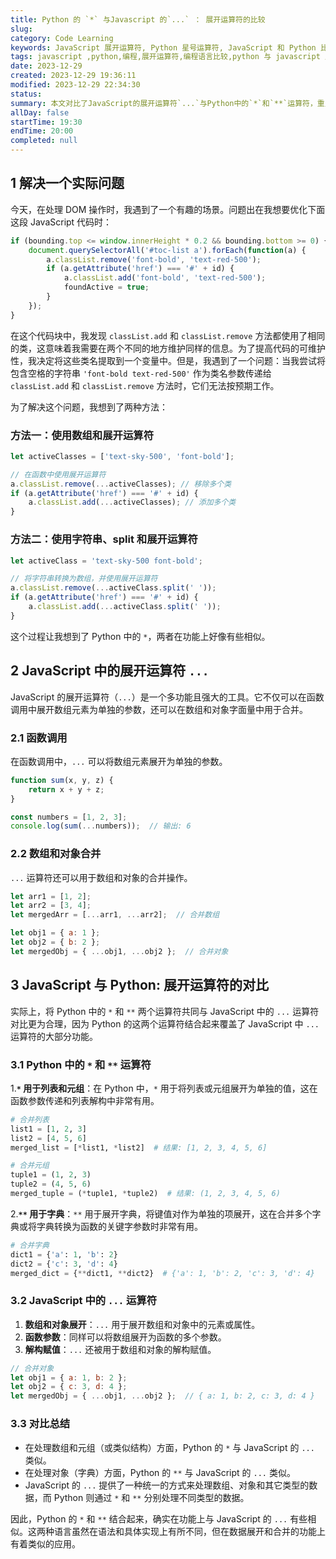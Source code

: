 ```yaml
---
title: Python 的 `*` 与Javascript 的`...` ： 展开运算符的比较
slug: 
category: Code Learning
keywords: JavaScript 展开运算符, Python 星号运算符, JavaScript 和 Python 比较, 函数参数传递, 数组和对象操作, 编程技巧, DOM操作, 代码优化, Web开发技术
tags: javascript ,python,编程,展开运算符,编程语言比较,python 与 javascript 比较
date: 2023-12-29
created: 2023-12-29 19:36:11
modified: 2023-12-29 22:34:30
status: 
summary: 本文对比了JavaScript的展开运算符`...`与Python中的`*`和`**`运算符，重点介绍了它们在处理数组、对象和函数参数方面的不同用法。通过具体的代码示例，文章展示了如何在JavaScript和Python中使用这些运算符进行数据结构的展开和合并。
allDay: false
startTime: 19:30
endTime: 20:00
completed: null
---
```


## 1 解决一个实际问题

今天，在处理 DOM 操作时，我遇到了一个有趣的场景。问题出在我想要优化下面这段 JavaScript 代码时：

```javascript
if (bounding.top <= window.innerHeight * 0.2 && bounding.bottom >= 0) {
    document.querySelectorAll('#toc-list a').forEach(function(a) {
        a.classList.remove('font-bold', 'text-red-500');
        if (a.getAttribute('href') === '#' + id) {
            a.classList.add('font-bold', 'text-red-500');
            foundActive = true;
        }
    });
}
```

在这个代码块中，我发现 `classList.add` 和 `classList.remove` 方法都使用了相同的类，这意味着我需要在两个不同的地方维护同样的信息。为了提高代码的可维护性，我决定将这些类名提取到一个变量中。但是，我遇到了一个问题：当我尝试将包含空格的字符串 `'font-bold text-red-500'` 作为类名参数传递给 `classList.add` 和 `classList.remove` 方法时，它们无法按预期工作。

为了解决这个问题，我想到了两种方法：

### 方法一：使用数组和展开运算符

```javascript
let activeClasses = ['text-sky-500', 'font-bold'];

// 在函数中使用展开运算符
a.classList.remove(...activeClasses); // 移除多个类
if (a.getAttribute('href') === '#' + id) {
    a.classList.add(...activeClasses); // 添加多个类
}
```

### 方法二：使用字符串、split 和展开运算符

```javascript
let activeClass = 'text-sky-500 font-bold';

// 将字符串转换为数组，并使用展开运算符
a.classList.remove(...activeClass.split(' '));
if (a.getAttribute('href') === '#' + id) {
    a.classList.add(...activeClass.split(' '));
}
```

这个过程让我想到了 Python 中的 `*`，两者在功能上好像有些相似。

## 2 JavaScript 中的展开运算符 `...`

JavaScript 的展开运算符（`...`）是一个多功能且强大的工具。它不仅可以在函数调用中展开数组元素为单独的参数，还可以在数组和对象字面量中用于合并。

### 2.1 函数调用

在函数调用中，`...` 可以将数组元素展开为单独的参数。

```javascript
function sum(x, y, z) {
    return x + y + z;
}

const numbers = [1, 2, 3];
console.log(sum(...numbers));  // 输出: 6
```

### 2.2 数组和对象合并

`...` 运算符还可以用于数组和对象的合并操作。

```javascript
let arr1 = [1, 2];
let arr2 = [3, 4];
let mergedArr = [...arr1, ...arr2];  // 合并数组

let obj1 = { a: 1 };
let obj2 = { b: 2 };
let mergedObj = { ...obj1, ...obj2 };  // 合并对象
```

## 3 JavaScript 与 Python: 展开运算符的对比

实际上，将 Python 中的 `*` 和 `**` 两个运算符共同与 JavaScript 中的 `...` 运算符对比更为合理，因为 Python 的这两个运算符结合起来覆盖了 JavaScript 中 `...` 运算符的大部分功能。

### 3.1 Python 中的 `*` 和 `**` 运算符

1.**`*` 用于列表和元组**：在 Python 中，`*` 用于将列表或元组展开为单独的值，这在函数参数传递和列表解构中非常有用。

```python
# 合并列表
list1 = [1, 2, 3]
list2 = [4, 5, 6]
merged_list = [*list1, *list2]  # 结果: [1, 2, 3, 4, 5, 6]
```

```python
# 合并元组
tuple1 = (1, 2, 3)
tuple2 = (4, 5, 6)
merged_tuple = (*tuple1, *tuple2)  # 结果: (1, 2, 3, 4, 5, 6)

```

2.**`**` 用于字典**：`**` 用于展开字典，将键值对作为单独的项展开，这在合并多个字典或将字典转换为函数的关键字参数时非常有用。

```python
# 合并字典
dict1 = {'a': 1, 'b': 2}
dict2 = {'c': 3, 'd': 4}
merged_dict = {**dict1, **dict2}  # {'a': 1, 'b': 2, 'c': 3, 'd': 4}
```

### 3.2 JavaScript 中的 `...` 运算符

1. **数组和对象展开**：`...` 用于展开数组和对象中的元素或属性。
2. **函数参数**：同样可以将数组展开为函数的多个参数。
3. **解构赋值**：`...` 还被用于数组和对象的解构赋值。

```javascript
// 合并对象
let obj1 = { a: 1, b: 2 };
let obj2 = { c: 3, d: 4 };
let mergedObj = { ...obj1, ...obj2 };  // { a: 1, b: 2, c: 3, d: 4 }
```

### 3.3 对比总结

- 在处理数组和元组（或类似结构）方面，Python 的 `*` 与 JavaScript 的 `...` 类似。
- 在处理对象（字典）方面，Python 的 `**` 与 JavaScript 的 `...` 类似。
- JavaScript 的 `...` 提供了一种统一的方式来处理数组、对象和其它类型的数据，而 Python 则通过 `*` 和 `**` 分别处理不同类型的数据。

因此，Python 的 `*` 和 `**` 结合起来，确实在功能上与 JavaScript 的 `...` 有些相似。这两种语言虽然在语法和具体实现上有所不同，但在数据展开和合并的功能上有着类似的应用。
